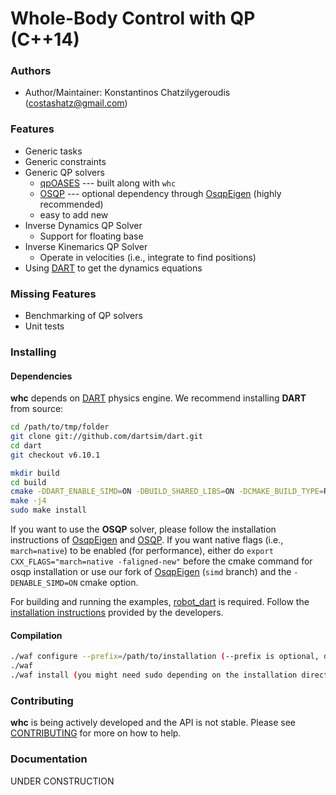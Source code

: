 # Whole-Body Control with QP (C++14)

### Authors

- Author/Maintainer: Konstantinos Chatzilygeroudis (costashatz@gmail.com)

### Features

- Generic tasks
- Generic constraints
- Generic QP solvers
    - [qpOASES](https://projects.coin-or.org/qpOASES) --- built along with `whc`
    - [OSQP](https://osqp.org/) --- optional dependency through [OsqpEigen](https://github.com/robotology/osqp-eigen) (highly recommended)
    - easy to add new
- Inverse Dynamics QP Solver
    - Support for floating base
- Inverse Kinemarics QP Solver
    - Operate in velocities (i.e., integrate to find positions)
- Using [DART](http://dartsim.github.io/) to get the dynamics equations


### Missing Features

- Benchmarking of QP solvers
- Unit tests

### Installing

#### Dependencies

**whc** depends on [DART](http://dartsim.github.io/) physics engine. We recommend installing **DART** from source:

```sh
cd /path/to/tmp/folder
git clone git://github.com/dartsim/dart.git
cd dart
git checkout v6.10.1

mkdir build
cd build
cmake -DDART_ENABLE_SIMD=ON -DBUILD_SHARED_LIBS=ON -DCMAKE_BUILD_TYPE=Release -DCMAKE_INSTALL_PREFIX=/usr ..
make -j4
sudo make install
```

If you want to use the **OSQP** solver, please follow the installation instructions of [OsqpEigen](https://github.com/robotology/osqp-eigen/) and [OSQP](https://osqp.org/). If you want native flags (i.e., `march=native`) to be enabled (for performance), either do `export CXX_FLAGS="march=native -faligned-new"` before the cmake command for osqp installation or use our fork of [OsqpEigen](https://github.com/costashatz/osqp-eigen/tree/simd) (`simd` branch) and the `-DENABLE_SIMD=ON` cmake option.

For building and running the examples, [robot_dart](https://github.com/resibots/robot_dart) is required. Follow the [installation instructions](https://github.com/resibots/robot_dart/blob/master/docs/installation.md) provided by the developers.

#### Compilation

```sh
./waf configure --prefix=/path/to/installation (--prefix is optional, default is /usr/local)
./waf
./waf install (you might need sudo depending on the installation directory)
```

### Contributing

**whc** is being actively developed and the API is not stable. Please see [CONTRIBUTING](CONTRIBUTING.md) for more on how to help.

### Documentation

UNDER CONSTRUCTION
